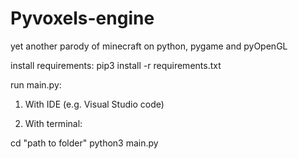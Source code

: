 # Pyvoxels-engine
yet another parody of minecraft on python, pygame and pyOpenGL

install requirements:
pip3 install -r requirements.txt

run main.py:

1. With IDE (e.g. Visual Studio code)

2. With terminal:

cd "path to folder"
python3 main.py
